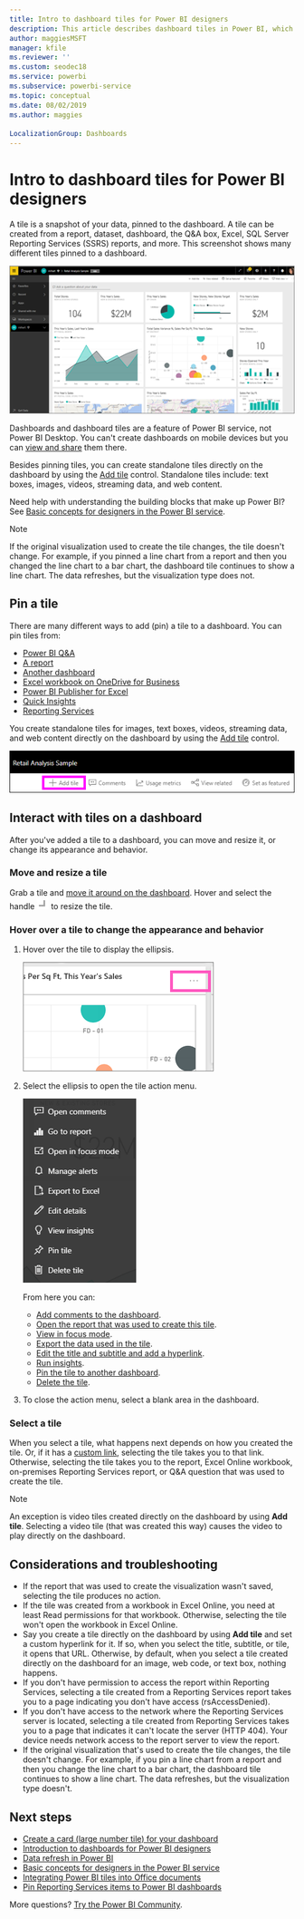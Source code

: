 ```yaml
---
title: Intro to dashboard tiles for Power BI designers
description: This article describes dashboard tiles in Power BI, which includes tiles that are created from SQL Server Reporting Services (SSRS) reports.
author: maggiesMSFT
manager: kfile
ms.reviewer: ''
ms.custom: seodec18
ms.service: powerbi
ms.subservice: powerbi-service
ms.topic: conceptual
ms.date: 08/02/2019
ms.author: maggies

LocalizationGroup: Dashboards
---
```

# Intro to dashboard tiles for Power BI designers

A tile is a snapshot of your data, pinned to the dashboard. A tile can be created from a report, dataset, dashboard, the Q&A box, Excel, SQL Server Reporting Services (SSRS) reports, and more.  This screenshot shows many different tiles pinned to a dashboard.

![Power BI dashboard](media/service-dashboard-tiles/power-bi-dashboard.png)

Dashboards and dashboard tiles are a feature of Power BI service, not Power BI Desktop. You can't create dashboards on mobile devices but you can [view and share](mobile-apps-view-dashboard.md) them there.

Besides pinning tiles, you can create standalone tiles directly on the dashboard by using the [Add tile](service-dashboard-add-widget.md) control. Standalone tiles include: text boxes, images, videos, streaming data, and web content.

Need help with understanding the building blocks that make up Power BI? See [Basic concepts for designers in the Power BI service](service-basic-concepts.md).

> [!NOTE]
> If the original visualization used to create the tile changes, the tile doesn't change.  For example, if you pinned a line chart from a report and then you changed the line chart to a bar chart, the dashboard tile continues to show a line chart. The data refreshes, but the visualization type does not.
> 
> 

## Pin a tile
There are many different ways to add (pin) a tile to a dashboard. You can pin tiles from:

* [Power BI Q&A](service-dashboard-pin-tile-from-q-and-a.md)
* [A report](service-dashboard-pin-tile-from-report.md)
* [Another dashboard](service-pin-tile-to-another-dashboard.md)
* [Excel workbook on OneDrive for Business](service-dashboard-pin-tile-from-excel.md)
* [Power BI Publisher for Excel](publisher-for-excel.md)
* [Quick Insights](service-insights.md)
* [Reporting Services](https://docs.microsoft.com/sql/reporting-services/pin-reporting-services-items-to-power-bi-dashboards)

You create standalone tiles for images, text boxes, videos, streaming data, and web content directly on the dashboard by using the [Add tile](service-dashboard-add-widget.md) control.

  ![Add tile icon](media/service-dashboard-tiles/add_widgetnew.png)

## Interact with tiles on a dashboard
After you've added a tile to a dashboard, you can move and resize it, or change its appearance and behavior.

### Move and resize a tile
Grab a tile and [move it around on the dashboard](service-dashboard-edit-tile.md). Hover and select the handle ![Tile handle](media/service-dashboard-tiles/resize-handle.jpg) to resize the tile.

### Hover over a tile to change the appearance and behavior
1. Hover over the tile to display the ellipsis.
   
    ![Tile ellipses](media/service-dashboard-tiles/ellipses_new.png)
2. Select the ellipsis to open the tile action menu.
   
    ![Ellipses icon](media/service-dashboard-tiles/power-bi-tile-menu.png)
   
    From here you can:
   
     * [Add comments to the dashboard](consumer/end-user-comment.md).
     * [Open the report that was used to create this tile](service-reports.md).  
     * [View in focus mode](service-focus-mode.md).   
     * [Export the data used in the tile](visuals/power-bi-visualization-export-data.md).
     * [Edit the title and subtitle and add a hyperlink](service-dashboard-edit-tile.md). 
     * [Run insights](service-insights.md). 
     * [Pin the tile to another dashboard](service-pin-tile-to-another-dashboard.md).
     * [Delete the tile](service-dashboard-edit-tile.md).

3. To close the action menu, select a blank area in the dashboard.

### Select a tile
When you select a tile, what happens next depends on how you created the tile. Or, if it has a [custom link](service-dashboard-edit-tile.md), selecting the tile takes you to that link. Otherwise, selecting the tile takes you to the report, Excel Online workbook, on-premises Reporting Services report, or Q&A question that was used to create the tile.

> [!NOTE]
> An exception is video tiles created directly on the dashboard by using **Add tile**. Selecting a video tile (that was created this way) causes the video to play directly on the dashboard.   
> 
> 

## Considerations and troubleshooting

* If the report that was used to create the visualization wasn't saved, selecting the tile produces no action.
* If the tile was created from a workbook in Excel Online, you need at least Read permissions for that workbook. Otherwise, selecting the tile won't open the workbook in Excel Online.
* Say you create a tile directly on the dashboard by using **Add tile** and set a custom hyperlink for it. If so, when you select the title, subtitle, or tile, it opens that URL. Otherwise, by default, when you select a tile created directly on the dashboard for an image, web code, or text box, nothing happens.
* If you don't have permission to access the report within Reporting Services, selecting a tile created from a Reporting Services report takes you to a page indicating you don't have access (rsAccessDenied).
* If you don't have access to the network where the Reporting Services server is located, selecting a tile created from Reporting Services takes you to a page that indicates it can't locate the server (HTTP 404). Your device needs network access to the report server to view the report.
* If the original visualization that's used to create the tile changes, the tile doesn't change. For example, if you pin a line chart from a report and then you change the line chart to a bar chart, the dashboard tile continues to show a line chart. The data refreshes, but the visualization type doesn't.

## Next steps
- [Create a card (large number tile) for your dashboard](power-bi-visualization-card.md)
- [Introduction to dashboards for Power BI designers](service-dashboards.md)  
- [Data refresh in Power BI](refresh-data.md)
- [Basic concepts for designers in the Power BI service](service-basic-concepts.md)
- [Integrating Power BI tiles into Office documents](http://blogs.msdn.com/b/powerbidev/archive/2015/09/28/integrating-power-bi-tiles-into-office-documents.aspx)
- [Pin Reporting Services items to Power BI dashboards](https://msdn.microsoft.com/library/mt604784.aspx)

More questions? [Try the Power BI Community](http://community.powerbi.com/).

